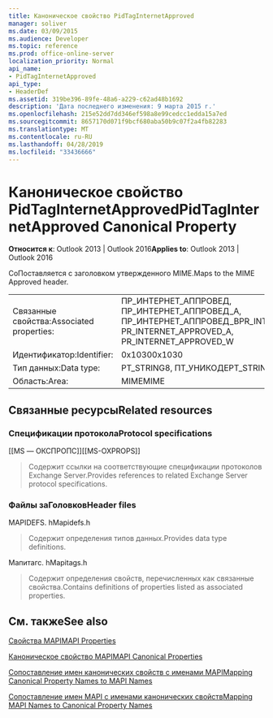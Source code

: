 ```yaml
---
title: Каноническое свойство PidTagInternetApproved
manager: soliver
ms.date: 03/09/2015
ms.audience: Developer
ms.topic: reference
ms.prod: office-online-server
localization_priority: Normal
api_name:
- PidTagInternetApproved
api_type:
- HeaderDef
ms.assetid: 319be396-89fe-48a6-a229-c62ad48b1692
description: 'Дата последнего изменения: 9 марта 2015 г.'
ms.openlocfilehash: 215e52dd7dd346ef598a8e99cedcc1edda15a7ed
ms.sourcegitcommit: 8657170d071f9bcf680aba50b9c07f2a4fb82283
ms.translationtype: MT
ms.contentlocale: ru-RU
ms.lasthandoff: 04/28/2019
ms.locfileid: "33436666"
---
```

# <a name="pidtaginternetapproved-canonical-property"></a><span data-ttu-id="c30d4-103">Каноническое свойство PidTagInternetApproved</span><span class="sxs-lookup"><span data-stu-id="c30d4-103">PidTagInternetApproved Canonical Property</span></span>

  
  
<span data-ttu-id="c30d4-104">**Относится к**: Outlook 2013 | Outlook 2016</span><span class="sxs-lookup"><span data-stu-id="c30d4-104">**Applies to**: Outlook 2013 | Outlook 2016</span></span> 
  
<span data-ttu-id="c30d4-105">СоПоставляется с заголовком утвержденного MIME.</span><span class="sxs-lookup"><span data-stu-id="c30d4-105">Maps to the MIME Approved header.</span></span>
  
|||
|:-----|:-----|
|<span data-ttu-id="c30d4-106">Связанные свойства:</span><span class="sxs-lookup"><span data-stu-id="c30d4-106">Associated properties:</span></span>  <br/> |<span data-ttu-id="c30d4-107">ПР_ИНТЕРНЕТ_АППРОВЕД, ПР_ИНТЕРНЕТ_АППРОВЕД_А, ПР_ИНТЕРНЕТ_АППРОВЕД_В</span><span class="sxs-lookup"><span data-stu-id="c30d4-107">PR_INTERNET_APPROVED, PR_INTERNET_APPROVED_A, PR_INTERNET_APPROVED_W</span></span>  <br/> |
|<span data-ttu-id="c30d4-108">Идентификатор:</span><span class="sxs-lookup"><span data-stu-id="c30d4-108">Identifier:</span></span>  <br/> |<span data-ttu-id="c30d4-109">0x1030</span><span class="sxs-lookup"><span data-stu-id="c30d4-109">0x1030</span></span>  <br/> |
|<span data-ttu-id="c30d4-110">Тип данных:</span><span class="sxs-lookup"><span data-stu-id="c30d4-110">Data type:</span></span>  <br/> |<span data-ttu-id="c30d4-111">PT_STRING8, ПТ_УНИКОДЕ</span><span class="sxs-lookup"><span data-stu-id="c30d4-111">PT_STRING8, PT_UNICODE</span></span>  <br/> |
|<span data-ttu-id="c30d4-112">Область:</span><span class="sxs-lookup"><span data-stu-id="c30d4-112">Area:</span></span>  <br/> |<span data-ttu-id="c30d4-113">MIME</span><span class="sxs-lookup"><span data-stu-id="c30d4-113">MIME</span></span>  <br/> |
   
## <a name="related-resources"></a><span data-ttu-id="c30d4-114">Связанные ресурсы</span><span class="sxs-lookup"><span data-stu-id="c30d4-114">Related resources</span></span>

### <a name="protocol-specifications"></a><span data-ttu-id="c30d4-115">Спецификации протокола</span><span class="sxs-lookup"><span data-stu-id="c30d4-115">Protocol specifications</span></span>

<span data-ttu-id="c30d4-116">[[MS — ОКСПРОПС]]</span><span class="sxs-lookup"><span data-stu-id="c30d4-116">[[MS-OXPROPS]]</span></span> 
  
> <span data-ttu-id="c30d4-117">Содержит ссылки на соответствующие спецификации протоколов Exchange Server.</span><span class="sxs-lookup"><span data-stu-id="c30d4-117">Provides references to related Exchange Server protocol specifications.</span></span>
    
### <a name="header-files"></a><span data-ttu-id="c30d4-118">Файлы заГоловков</span><span class="sxs-lookup"><span data-stu-id="c30d4-118">Header files</span></span>

<span data-ttu-id="c30d4-119">MAPIDEFS. h</span><span class="sxs-lookup"><span data-stu-id="c30d4-119">Mapidefs.h</span></span>
  
> <span data-ttu-id="c30d4-120">Содержит определения типов данных.</span><span class="sxs-lookup"><span data-stu-id="c30d4-120">Provides data type definitions.</span></span>
    
<span data-ttu-id="c30d4-121">Мапитагс. h</span><span class="sxs-lookup"><span data-stu-id="c30d4-121">Mapitags.h</span></span>
  
> <span data-ttu-id="c30d4-122">Содержит определения свойств, перечисленных как связанные свойства.</span><span class="sxs-lookup"><span data-stu-id="c30d4-122">Contains definitions of properties listed as associated properties.</span></span>
    
## <a name="see-also"></a><span data-ttu-id="c30d4-123">См. также</span><span class="sxs-lookup"><span data-stu-id="c30d4-123">See also</span></span>



[<span data-ttu-id="c30d4-124">Свойства MAPI</span><span class="sxs-lookup"><span data-stu-id="c30d4-124">MAPI Properties</span></span>](mapi-properties.md)
  
[<span data-ttu-id="c30d4-125">Каноническое свойство MAPI</span><span class="sxs-lookup"><span data-stu-id="c30d4-125">MAPI Canonical Properties</span></span>](mapi-canonical-properties.md)
  
[<span data-ttu-id="c30d4-126">Сопоставление имен канонических свойств с именами MAPI</span><span class="sxs-lookup"><span data-stu-id="c30d4-126">Mapping Canonical Property Names to MAPI Names</span></span>](mapping-canonical-property-names-to-mapi-names.md)
  
[<span data-ttu-id="c30d4-127">Сопоставление имен MAPI с именами канонических свойств</span><span class="sxs-lookup"><span data-stu-id="c30d4-127">Mapping MAPI Names to Canonical Property Names</span></span>](mapping-mapi-names-to-canonical-property-names.md)

